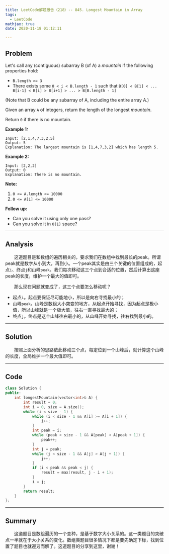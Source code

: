 ```yaml
---
title: LeetCode解题报告（218）-- 845. Longest Mountain in Array
tags:
  - LeetCode
mathjax: true
date: 2020-11-18 01:12:11

---
```


## Problem

Let's call any (contiguous) subarray B (of A) a *mountain* if the following properties hold:

- `B.length >= 3`
- There exists some `0 < i < B.length - 1` such that `B[0] < B[1] < ... B[i-1] < B[i] > B[i+1] > ... > B[B.length - 1]`

(Note that B could be any subarray of A, including the entire array A.)

Given an array `A` of integers, return the length of the longest *mountain*. 

Return `0` if there is no mountain.

<!-- more -->

**Example 1:**

```
Input: [2,1,4,7,3,2,5]
Output: 5
Explanation: The largest mountain is [1,4,7,3,2] which has length 5.
```

**Example 2:**

```
Input: [2,2,2]
Output: 0
Explanation: There is no mountain.
```

**Note:**

1. `0 <= A.length <= 10000`
2. `0 <= A[i] <= 10000`

**Follow up:**

- Can you solve it using only one pass?
- Can you solve it in `O(1)` space?

------

## Analysis

&emsp;&emsp;这道题目是和数组的遍历相关的，要求我们在数组中找到最长的peak。所谓peak就是数字从小到大，再到小。一个peak其实是由三个关键的位置组成的，起点`i`、终点`j`和山峰`peak`。我们每次移动这三个点到合适的位置，然后计算出这座peak的长度，维护一个最大的值即可。

&emsp;&emsp;那么现在问题就变成了，这三个点要怎么移动呢？

- 起点`i`。起点要保证尽可能地小，所以是向右寻找最小的；
- 山峰`peak`。山峰是数组大小突变的地方，从起点开始寻找，因为起点是极小值，所以山峰就是一个极大值，往右一直寻找最大的；
- 终点`j`。终点是这个山峰往右最小的，从山峰开始寻找，往右找到最小的。

------

## Solution

&emsp;&emsp;按照上面分析的思路依此移动三个点，每定位到一个山峰后，就计算这个山峰的长度，全局维护一个最大值即可。

------

## Code

```c++
class Solution {
public:
    int longestMountain(vector<int>& A) {
        int result = 0;
        int i = 0, size = A.size();
        while (i < size - 1) {
            while (i < size - 1 && A[i] >= A[i + 1]) {
                i++;
            }
            int peak = i;
            while (peak < size - 1 && A[peak] < A[peak + 1]) {
                peak++;
            }
            int j = peak;
            while (j < size - 1 && A[j] > A[j + 1]) {
                j++;
            }
            if (i < peak && peak < j) {
                result = max(result, j - i + 1);
            }
            i = j;
        }
        return result;
    }
};
```

------

## Summary

&emsp;&emsp;这道题目是数组遍历的一个变种，是基于数字大小关系的。这一类题目的突破点一半就在于大小关系的变化。数组类题目很多情况下都是要先确定下标，找到位置了题目也就迎刃而解了。这道题目的分享到这里，谢谢！
